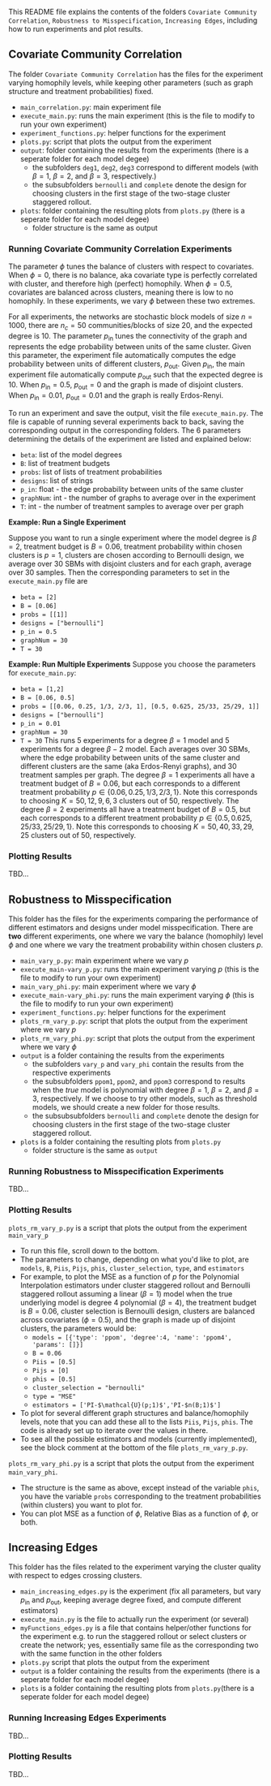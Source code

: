 This README file explains the contents of the folders `Covariate Community Correlation`, `Robustness to Misspecification`, `Increasing Edges`, including how to run experiments and plot results.

## Covariate Community Correlation
The folder `Covariate Community Correlation` has the files for the experiment varying homophily levels, while keeping other parameters (such as graph structure and treatment probabilities) fixed.
- `main_correlation.py`: main experiment file
- `execute_main.py`: runs the main experiment (this is the file to modify to run your own experiment)
- `experiment_functions.py`: helper functions for the experiment
- `plots.py`: script that plots the output from the experiment
- `output`: folder containing the results from the experiments (there is a seperate folder for each model degee)
    - the subfolders `deg1`, `deg2`, `deg3` correspond to different models (with  $\beta=1$, $\beta=2$, and $\beta=3$, respectively.)
    - the subsubfolders `bernoulli` and `complete` denote the design for choosing clusters in the first stage of the two-stage cluster staggered rollout.
- `plots`: folder containing the resulting plots from `plots.py` (there is a seperate folder for each model degee)
    - folder structure is the same as output

### Running Covariate Community Correlation Experiments
The parameter $\phi$ tunes the balance of clusters with respect to covariates. When $\phi=0$, there is no balance, aka covariate type is perfectly correlated with cluster, and therefore high (perfect) homophily. When $\phi=0.5$, covariates are balanced across clusters, meaning there is low to no homophily. In these experiments, we vary $\phi$ between these two extremes. 

For all experiments, the networks are stochastic block models of size $n=1000$, there are $n_c = 50$ communities/blocks of size $20$, and the expected degree is 10. The parameter $p_{\text{in}}$ tunes the connectivity of the graph and represents the edge probability between units of the same cluster. Given this parameter, the experiment file automatically computes the edge probability between units of different clusters, $p_{\text{out}}$. Given $p_{\text{in}}$, the main experiment file automatically compute $p_{\text{out}}$ such that the expected degree is 10. When $p_{\text{in}}=0.5$, $p_{\text{out}}=0$ and the graph is made of disjoint clusters. When $p_{\text{in}}=0.01$, $p_{\text{out}}=0.01$ and the graph is really Erdos-Renyi.

To run an experiment and save the output, visit the file `execute_main.py`. The file is capable of running several experiments back to back, saving the corresponding output in the corresponding folders. The 6 parameters determining the details of the experiment are listed and explained below:
- `beta`: list of the model degrees
- `B`: list of treatment budgets
- `probs`: list of lists of treatment probabilities
- `designs`: list of strings
- `p_in`: float - the edge probability between units of the same cluster
- `graphNum`: int - the number of graphs to average over in the experiment
- `T`: int - the number of treatment samples to average over per graph

**Example: Run a Single Experiment**

Suppose you want to run a single experiment where the model degree is $\beta=2$, treatment budget is $B=0.06$, treatment probability within chosen clusters is $p=1$, clusters are chosen according to Bernoulli design, we average over 30 SBMs with disjoint clusters and for each graph, average over 30 samples. Then the corresponding parameters to set in the `execute_main.py` file are 
- `beta = [2]`
- `B = [0.06]`
- `probs = [[1]]`
- `designs = ["bernoulli"]`
- `p_in = 0.5`
- `graphNum = 30`
- `T = 30`

**Example: Run Multiple Experiments**
Suppose you choose the parameters for `execute_main.py`:
- `beta = [1,2]`
- `B = [0.06, 0.5]`
- `probs = [[0.06, 0.25, 1/3, 2/3, 1], [0.5, 0.625, 25/33, 25/29, 1]]`
- `designs = ["bernoulli"]`
- `p_in = 0.01`
- `graphNum = 30`
- `T = 30`
This runs 5 experiments for a degree $\beta=1$ model and 5 experiments for a degree $\beta-2$ model. Each averages over 30 SBMs, where the edge probability between units of the same cluster and different clusters are the same (aka Erdos-Renyi graphs), and 30 treatment samples per graph. The degree $\beta=1$ experiments all have a treatment budget of $B=0.06$, but each corresponds to a different treatment probability $p \in \{0.06, 0.25, 1/3, 2/3, 1\}$. Note this corresponds to choosing $K=50, 12, 9, 6, 3$ clusters out of $50$, respectively. The degree $\beta=2$ experiments all have a treatment budget of $B=0.5$, but each corresponds to a different treatment probability $p \in \{0.5, 0.625, 25/33, 25/29, 1\}$. Note this corresponds to choosing $K=50, 40, 33, 29, 25$ clusters out of $50$, respectively. 

### Plotting Results
TBD...


## Robustness to Misspecification
This folder has the files for the experiments comparing the performance of different estimators and designs under model misspecification. There are **two** different experiments, one where we vary the balance (homophily) level $\phi$ and one where we vary the treatment probability within chosen clusters $p$.
- `main_vary_p.py`: main experiment where we vary $p$
- `execute_main-vary_p.py`: runs the main experiment varying $p$ (this is the file to modify to run your own experiment)
- `main_vary_phi.py`: main experiment where we vary $\phi$
- `execute_main-vary_phi.py`: runs the main experiment varying $\phi$ (this is the file to modify to run your own experiment)
- `experiment_functions.py`: helper functions for the experiment
- `plots_rm_vary_p.py`: script that plots the output from the experiment where we vary $p$
- `plots_rm_vary_phi.py`: script that plots the output from the experiment where we vary $\phi$
- `output` is a folder containing the results from the experiments
    - the subfolders `vary_p` and `vary_phi` contain the results from the respective experiments
    - the subsubfolders `ppom1`, `ppom2`, and `ppom3` correspond to results when the *true* model is polynomial with degree $\beta=1$, $\beta=2$, and $\beta=3$, respectively. If we choose to try other models, such as threshold models, we should create a new folder for those results.
    - the subsubsubfolders `bernoulli` and `complete` denote the design for choosing clusters in the first stage of the two-stage cluster staggered rollout.
- `plots` is a folder containing the resulting plots from `plots.py`
    - folder structure is the same as `output`


### Running Robustness to Misspecification Experiments
TBD...

### Plotting Results
`plots_rm_vary_p.py` is a script that plots the output from the experiment `main_vary_p`
- To run this file, scroll down to the bottom. 
- The parameters to change, depending on what you'd like to plot, are `models`, `B`, `Piis`, `Pijs`, `phis`, `cluster_selection`, `type`, and `estimators`
- For example, to plot the MSE as a function of $p$ for the Polynomial Interpolation estimators under cluster staggered rollout and Bernoulli staggered rollout assuming a linear ($\beta=1$) model when the true underlying model is degree 4 polynomial ($\beta=4$), the treatment budget is $B=0.06$, cluster selection is Bernoulli design, clusters are balanced across covariates ($\phi=0.5$), and the graph is made up of disjoint clusters, the parameters would be:
    - `models = [{'type': 'ppom', 'degree':4, 'name': 'ppom4', 'params': []}]`
    - `B = 0.06`
    - `Piis = [0.5]`
    - `Pijs = [0]`
    - `phis = [0.5]`
    - `cluster_selection = "bernoulli"`
    - `type = "MSE"`
    - `estimators = ['PI-$\mathcal{U}(p;1)$','PI-$n(B;1)$']`
- To plot for several different graph structures and balance/homophily levels, note that you can add these all to the lists `Piis`, `Pijs`, `phis`. The code is already set up to iterate over the values in there.
- To see all the possible estimators and models (currently implemented), see the block comment at the bottom of the file `plots_rm_vary_p.py`.

`plots_rm_vary_phi.py` is a script that plots the output from the experiment `main_vary_phi`. 
- The structure is the same as above, except instead of the variable `phis`, you have the variable `probs` corresponding to the treatment probabilities (within clusters) you want to plot for.
- You can plot MSE as a function of $\phi$, Relative Bias as a function of $\phi$, or both. 


## Increasing Edges 
This folder has the files related to the experiment varying the cluster quality with respect to edges crossing clusters.
- `main_increasing_edges.py` is the experiment (fix all parameters, but vary $p_\text{in}$ and $p_\text{out}$, keeping average degree fixed, and compute different estimators)
- `execute_main.py` is the file to actually run the experiment (or several)
- `myFunctions_edges.py` is a file that contains helper/other functions for the experiment e.g. to run the staggered rollout or select clusters or create the network; yes, essentially same file as the corresponding two with the same function in the other folders
- `plots.py` script that plots the output from the experiment
- `output` is a folder containing the results from the experiments (there is a seperate folder for each model degee)
- `plots` is a folder containing the resulting plots from `plots.py`(there is a seperate folder for each model degee)

### Running Increasing Edges Experiments
TBD...

### Plotting Results
TBD...